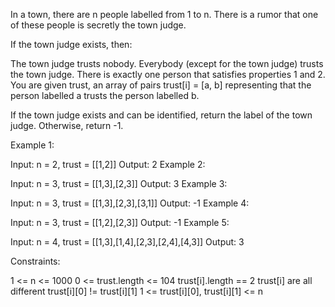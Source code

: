 In a town, there are n people labelled from 1 to n.  There is a rumor that one of these people is secretly the town judge.

If the town judge exists, then:

The town judge trusts nobody.
Everybody (except for the town judge) trusts the town judge.
There is exactly one person that satisfies properties 1 and 2.
You are given trust, an array of pairs trust[i] = [a, b] representing that the person labelled a trusts the person labelled b.

If the town judge exists and can be identified, return the label of the town judge.  Otherwise, return -1.

 

Example 1:

Input: n = 2, trust = [[1,2]]
Output: 2
Example 2:

Input: n = 3, trust = [[1,3],[2,3]]
Output: 3
Example 3:

Input: n = 3, trust = [[1,3],[2,3],[3,1]]
Output: -1
Example 4:

Input: n = 3, trust = [[1,2],[2,3]]
Output: -1
Example 5:

Input: n = 4, trust = [[1,3],[1,4],[2,3],[2,4],[4,3]]
Output: 3
 

Constraints:

1 <= n <= 1000
0 <= trust.length <= 104
trust[i].length == 2
trust[i] are all different
trust[i][0] != trust[i][1]
1 <= trust[i][0], trust[i][1] <= n
